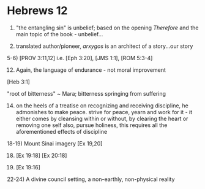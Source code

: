 # Hebrews 12

1) "the entangling sin" is unbelief; based on the opening _Therefore_ and the main topic of the book - unbelief...

2) translated author/pioneer, _arxygos_ is an architect of a story...our story


5-6) [PROV 3:11,12]
 i.e. [Eph 3:20], [JMS 1:1], [ROM 5:3-4]



12) Again, the language of endurance - not moral improvement

[Heb 3:1]

"root of bitterness" ~ Mara; bitterness springing from suffering


14) on the heels of a treatise on recognizing and receiving discipline, he admonishes to make peace.
  strive for peace, yearn and work for it - it either comes by cleansing within or without, by clearing the heart or removing one self
  also, pursue holiness, this requires all the aforementioned effects of discipline

18-19) Mount Sinai imagery [Ex 19,20]

18) [Ex 19:18] [Ex 20:18]

19) [Ex 19:16]


22-24) A divine council setting, a non-earthly, non-physical reality
